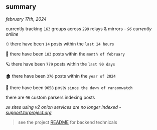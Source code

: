 
## summary
_february 17th, 2024_

currently tracking `163` groups across `299` relays & mirrors - _`96` currently online_

⏲ there have been `14` posts within the `last 24 hours`

🦈 there have been `183` posts within the `month of february`

🪐 there have been `779` posts within the `last 90 days`

🏚 there have been `376` posts within the `year of 2024`

🦕 there have been `9658` posts `since the dawn of ransomwatch`

there are `96` custom parsers indexing posts

_`20` sites using v2 onion services are no longer indexed - [support.torproject.org](https://support.torproject.org/onionservices/v2-deprecation/)_

> see the project [README](https://github.com/joshhighet/ransomwatch#ransomwatch--) for backend technicals
